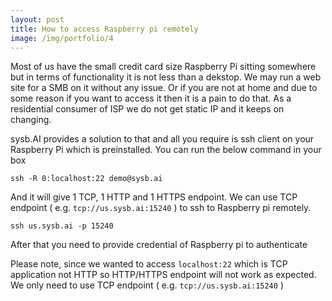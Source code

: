 ```yaml
---
layout: post
title: How to access Raspberry pi remotely
image: /img/portfolio/4
---
```


Most of us have the small credit card size Raspberry Pi sitting somewhere but in terms of functionality it is not less than a dekstop. We may run a web site for a SMB on it without any issue. Or if you are not at home and due to some reason if you want to access it then it is a pain to do that. As a residential consumer of ISP we do not get static IP and it keeps on changing.

sysb.AI provides a solution to that and all you require is ssh client on your Raspberry Pi which is preinstalled. You can run the below command in your box 

```
ssh -R 0:localhost:22 demo@sysb.ai
```

And it will give 1 TCP, 1 HTTP and 1 HTTPS endpoint. We can use TCP endpoint ( e.g. `tcp://us.sysb.ai:15240` ) to ssh to Raspberry pi remotely.

```
ssh us.sysb.ai -p 15240
```

After that you need to provide credential of Raspberry pi to authenticate

Please note, since we wanted to access `localhost:22` which is TCP application not HTTP so HTTP/HTTPS endpoint will not work as expected. We only need to use TCP endpoint ( e.g. `tcp://us.sysb.ai:15240` )

<!-- We can also use `autossh` to for automatic access which is persistent across the reboot
e.g.
```
/usr/local/bin/autossh -f -M 0 -R 10001:localhost:22 demo@sysb.ai
``` -->